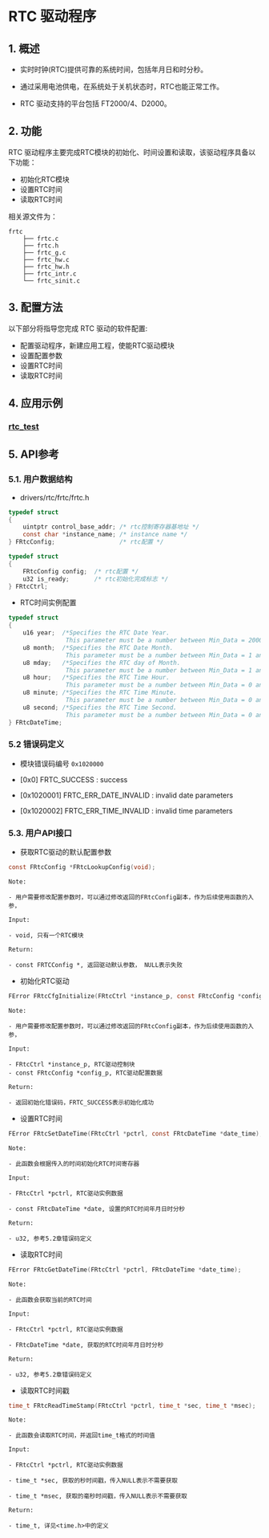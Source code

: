 # RTC 驱动程序

## 1. 概述

- 实时时钟(RTC)提供可靠的系统时间，包括年月日和时分秒。

- 通过采用电池供电，在系统处于关机状态时，RTC也能正常工作。

- RTC 驱动支持的平台包括 FT2000/4、D2000。

## 2. 功能

RTC 驱动程序主要完成RTC模块的初始化、时间设置和读取，该驱动程序具备以下功能：
- 初始化RTC模块
- 设置RTC时间
- 读取RTC时间

相关源文件为：
```
frtc
    ├── frtc.c
    ├── frtc.h
    ├── frtc_g.c
    ├── frtc_hw.c
    ├── frtc_hw.h
    ├── frtc_intr.c
    └── frtc_sinit.c
```


## 3. 配置方法

以下部分将指导您完成 RTC 驱动的软件配置:

- 配置驱动程序，新建应用工程，使能RTC驱动模块
- 设置配置参数
- 设置RTC时间
- 读取RTC时间

## 4. 应用示例


### [rtc_test](../../../baremetal/example/rtc_test/README.md)


## 5. API参考


### 5.1. 用户数据结构

- drivers/rtc/frtc/frtc.h

```c
typedef struct
{
	uintptr control_base_addr; /* rtc控制寄存器基地址 */
	const char *instance_name; /* instance name */
} FRtcConfig;				   /* rtc配置 */

typedef struct
{
	FRtcConfig config; 	/* rtc配置 */
	u32 is_ready;		/* rtc初始化完成标志 */
} FRtcCtrl;
```

- RTC时间实例配置

```c
typedef struct
{
	u16 year;  /*Specifies the RTC Date Year.
				This parameter must be a number between Min_Data = 2000 and Max_Data = 2099 */
	u8 month;  /*Specifies the RTC Date Month.
				This parameter must be a number between Min_Data = 1 and Max_Data = 12 */
	u8 mday;   /*Specifies the RTC day of Month.
				This parameter must be a number between Min_Data = 1 and Max_Data = 31 */
	u8 hour;   /*Specifies the RTC Time Hour.
				This parameter must be a number between Min_Data = 0 and Max_Data = 23 */
	u8 minute; /*Specifies the RTC Time Minute.
				This parameter must be a number between Min_Data = 0 and Max_Data = 59 */
	u8 second; /*Specifies the RTC Time Second.
				This parameter must be a number between Min_Data = 0 and Max_Data = 59 */
} FRtcDateTime;
```
### 5.2  错误码定义

- 模块错误码编号 `0x1020000`

- [0x0] FRTC_SUCCESS : success

- [0x1020001] FRTC_ERR_DATE_INVALID : invalid date parameters

- [0x1020002] FRTC_ERR_TIME_INVALID : invalid time parameters


### 5.3. 用户API接口

- 获取RTC驱动的默认配置参数

```c
const FRtcConfig *FRtcLookupConfig(void);
```

    Note:

    - 用户需要修改配置参数时，可以通过修改返回的FRtcConfig副本，作为后续使用函数的入参，

    Input:

    - void, 只有一个RTC模块    

    Return:

    - const FRTCConfig *, 返回驱动默认参数， NULL表示失败


- 初始化RTC驱动
```c
FError FRtcCfgInitialize(FRtcCtrl *instance_p, const FRtcConfig *config_p);
```

    Note:

    - 用户需要修改配置参数时，可以通过修改返回的FRtcConfig副本，作为后续使用函数的入参，

    Input:

    - FRtcCtrl *instance_p, RTC驱动控制块 
    - const FRtcConfig *config_p, RTC驱动配置数据

    Return:

    - 返回初始化错误码，FRTC_SUCCESS表示初始化成功

- 设置RTC时间

```c
FError FRtcSetDateTime(FRtcCtrl *pctrl, const FRtcDateTime *date_time);
```

    Note:

    - 此函数会根据传入的时间初始化RTC时间寄存器

    Input:

    - FRtcCtrl *pctrl, RTC驱动实例数据 
    
    - const FRtcDateTime *date, 设置的RTC时间年月日时分秒

    Return:

    - u32, 参考5.2章错误码定义

- 读取RTC时间

```c
FError FRtcGetDateTime(FRtcCtrl *pctrl, FRtcDateTime *date_time);
```

    Note:

    - 此函数会获取当前的RTC时间

    Input:

    - FRtcCtrl *pctrl, RTC驱动实例数据 
    
    - FRtcDateTime *date, 获取的RTC时间年月日时分秒

    Return:

    - u32, 参考5.2章错误码定义

- 读取RTC时间戳

```c
time_t FRtcReadTimeStamp(FRtcCtrl *pctrl, time_t *sec, time_t *msec);
```

    Note:

    - 此函数会读取RTC时间，并返回time_t格式的时间值

    Input:

    - FRtcCtrl *pctrl, RTC驱动实例数据

    - time_t *sec, 获取的秒时间戳，传入NULL表示不需要获取
    
    - time_t *msec, 获取的毫秒时间戳，传入NULL表示不需要获取

    Return:

    - time_t, 详见<time.h>中的定义
